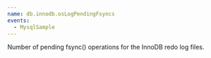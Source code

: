 ```yaml
---
name: db.innodb.osLogPendingFsyncs
events:
  - MysqlSample
---
```


Number of pending fsync() operations for the InnoDB redo log files.